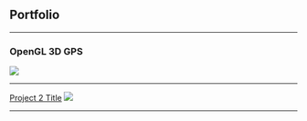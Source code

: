 ## Portfolio

---

### OpenGL 3D GPS 

<!--[OpenGL 3D GPS](/sample_page)-->
<img src="images/opengl-gps.gif?raw=true"/>

---
[Project 2 Title](/pdf/sample_presentation.pdf)
<img src="images/dummy_thumbnail.jpg?raw=true"/>

---
<!--
[Project 3 Title](http://example.com/)
<img src="images/dummy_thumbnail.jpg?raw=true"/>

---

### Category Name 2

- [Project 1 Title](http://example.com/)
- [Project 2 Title](http://example.com/)
- [Project 3 Title](http://example.com/)
- [Project 4 Title](http://example.com/)
- [Project 5 Title](http://example.com/)

---




---
-->
